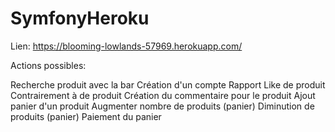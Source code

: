 # SymfonyHeroku

Lien: https://blooming-lowlands-57969.herokuapp.com/

Actions possibles:

Recherche produit avec la bar
Création d'un compte
Rapport
Like de produit
Contrairement à de produit
Création du commentaire pour le produit
Ajout panier d'un produit
Augmenter nombre de produits (panier)
Diminution de produits (panier)
Paiement du panier
